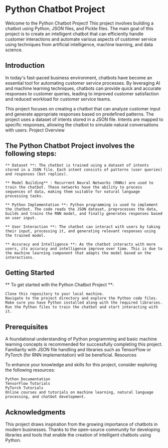 # Python Chatbot Project

Welcome to the Python Chatbot Project! This project involves building a chatbot using Python, JSON files, and Pickle files. The main goal of this project is to create an intelligent chatbot that can efficiently handle customer interactions and automate various aspects of customer service using techniques from artificial intelligence, machine learning, and data science.

## Introduction

In today's fast-paced business environment, chatbots have become an essential tool for automating customer service processes. By leveraging AI and machine learning techniques, chatbots can provide quick and accurate responses to customer queries, leading to improved customer satisfaction and reduced workload for customer service teams.

This project focuses on creating a chatbot that can analyze customer input and generate appropriate responses based on predefined patterns. The project uses a dataset of intents stored in a JSON file. Intents are mapped to specific responses, allowing the chatbot to simulate natural conversations with users.
Project Overview

## The Python Chatbot Project involves the following steps:

    ** Dataset **: The chatbot is trained using a dataset of intents stored in a JSON file. Each intent consists of patterns (user queries) and responses (bot replies).

    ** Model Building** : Recurrent Neural Networks (RNNs) are used to train the chatbot. These networks have the ability to process sequences of data, making them suitable for natural language processing tasks.

    ** Python Implementation **: Python programming is used to implement the chatbot. The code reads the JSON dataset, preprocesses the data, builds and trains the RNN model, and finally generates responses based on user input.

    ** User Interaction **: The chatbot can interact with users by taking their input, processing it, and generating relevant responses using the trained model.

    ** Accuracy and Intelligence **: As the chatbot interacts with more users, its accuracy and intelligence improve over time. This is due to the machine learning component that adapts the model based on the interactions.

## Getting Started

** To get started with the Python Chatbot Project **:

    Clone this repository to your local machine.
    Navigate to the project directory and explore the Python code files.
    Make sure you have Python installed along with the required libraries.
    Run the Python files to train the chatbot and start interacting with it.

## Prerequisites

A foundational understanding of Python programming and basic machine learning concepts is recommended for successfully completing this project. Familiarity with JSON file handling and libraries such as TensorFlow or PyTorch (for RNN implementation) will be beneficial.
Resources

To enhance your knowledge and skills for this project, consider exploring the following resources:

    Python Documentation
    TensorFlow Tutorials
    PyTorch Tutorials
    Online courses and tutorials on machine learning, natural language processing, and chatbot development.

## Acknowledgments

This project draws inspiration from the growing importance of chatbots in modern businesses. Thanks to the open-source community for developing libraries and tools that enable the creation of intelligent chatbots using Python.
